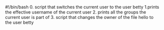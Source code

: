#!/bin/bash
0. script that switches the current user to the user betty
1.prints the effective username of the current user
2. prints all the groups the current user is part of
3. script that changes the owner of the file hello to the user betty
